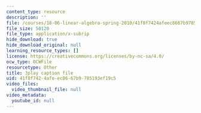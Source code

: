 ```yaml
---
content_type: resource
description: ''
file: /courses/18-06-linear-algebra-spring-2010/41f8f7424afeec8667b9785193ef19c5_2IdtqGM6KWU.srt
file_size: 50120
file_type: application/x-subrip
hide_download: true
hide_download_original: null
learning_resource_types: []
license: https://creativecommons.org/licenses/by-nc-sa/4.0/
ocw_type: OCWFile
resourcetype: Other
title: 3play caption file
uid: 41f8f742-4afe-ec86-67b9-785193ef19c5
video_files:
  video_thumbnail_file: null
video_metadata:
  youtube_id: null
---
```

